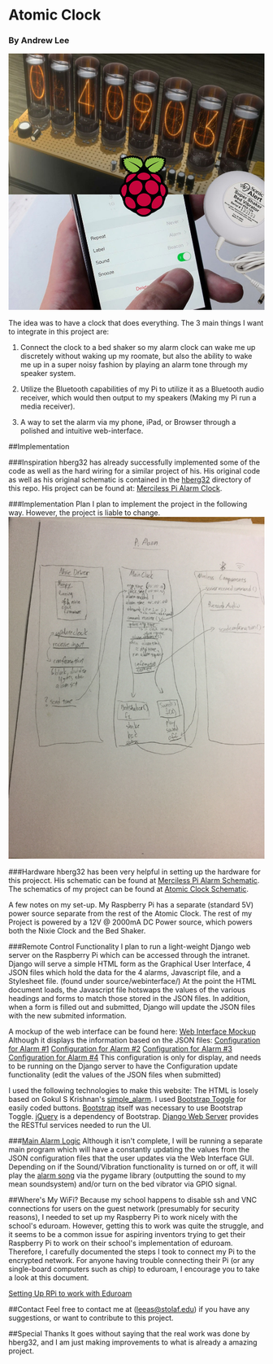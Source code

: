 # Atomic Clock

### By Andrew Lee

![Atomic Clock Cover](assets/cover.jpg)

The idea was to have a clock that does everything. The 3 main things I want to integrate in this project are:

1) Connect the clock to a bed shaker so my alarm clock can wake me up discretely without waking up my roomate, but also the ability to wake me up in a super noisy fashion by playing an alarm tone through my speaker system.

2) Utilize the Bluetooth capabilities of my Pi to utilize it as a Bluetooth audio receiver, which would then output to my speakers (Making my Pi run a media receiver).

3) A way to set the alarm via my phone, iPad, or Browser through a polished and intuitive web-interface.

##Implementation

###Inspiration
hberg32 has already successfully implemented some of the code as well as the hard wiring for a similar project of his. His original code as well as his original schematic is contained in the [hberg32](https://github.com/gilgameshskytrooper/AtomicClock/tree/master/hberg32) directory of this repo. His project can be found at: [Merciless Pi Alarm Clock](https://hackaday.io/project/4922-merciless-pi-alarm-clock).

###Implementation Plan
I plan to implement the project in the following way. However, the project is liable to change.
![Implementation Diagram](assets/implementation.jpg)

###Hardware
hberg32 has been very helpful in setting up the hardware for this projecct. His schematic can be found at [Merciless Pi Alarm Schematic](hberg32/PiAlarm.fzz). The schematics of my project can be found at [Atomic Clock Schematic](/assets/AtomicClockSchematic.fzz).

A few notes on my set-up. My Raspberry Pi has a separate (standard 5V) power source separate from the rest of the Atomic Clock. The rest of my Project is powered by a 12V @ 2000mA DC Power source, which powers both the Nixie Clock and the Bed Shaker.

###Remote Control Functionality
I plan to run a light-weight Django web server on the Raspberry Pi which can be accessed through the intranet. Django will serve a simple HTML form as the Graphical User Interface, 4 JSON files which hold the data for the 4 alarms, Javascript file, and a Stylesheet file. (found under source/webinterface/) At the point the HTML document loads, the Javascript file hotswaps the values of the various headings and forms to match those stored in the JSON files. In addition, when a form is filled out and submitted, Django will update the JSON files with the new submited information.

A mockup of the web interface can be found here: [Web Interface Mockup](http://andrewshinsuke.me/alarm)
Although it displays the information based on the JSON files:
[Configuration for Alarm #1](http://andrewshinsuke.me/alarm/alarm1.json)
[Configuration for Alarm #2](http://andrewshinsuke.me/alarm/alarm2.json)
[Configuration for Alarm #3](http://andrewshinsuke.me/alarm/alarm3.json)
[Configuration for Alarm #4](http://andrewshinsuke.me/alarm/alarm4.json)
This configuration is only for display, and needs to be running on the Django server to have the Configuration update functionality (edit the values of the JSON files when submitted)

I used the following technologies to make this website:
The HTML is losely based on Gokul S Krishnan's [simple_alarm](https://github.com/gsk1692/simple_alarm).
I used [Bootstrap Toggle](www.bootstraptoggle.com) for easily coded buttons.
[Bootstrap](getbootstrap.com) itself was necessary to use Bootstrap Toggle.
[jQuery](http://jquery.com/) is a dependency of Bootstrap.
[Django Web Server](https://www.djangoproject.com/) provides the RESTful services needed to run the UI.

###[Main Alarm Logic](source/main.py)
Although it isn't complete, I will be running a separate main program which will have a constantly updating the values from the JSON configuration files that the user updates via the Web Interface GUI. Depending on if the Sound/Vibration functionality is turned on or off, it will play the [alarm song](source/samples/alarm.wav) via the pygame library (outputting the sound to my mean soundsystem) and/or turn on the bed vibrator via GPIO signal.

##Where's My WiFi?
Because my school happens to disable ssh and VNC connections for users on the guest network (presumably for security reasons), I needed to set up my Raspberry Pi to work nicely with the school's eduroam. However, getting this to work was quite the struggle, and it seems to be a common issue for aspiring inventors trying to get their Raspberry Pi to work on their school's implementation of eduroam. Therefore, I carefully documented the steps I took to connect my Pi to the encrypted network. For anyone having trouble connecting their Pi (or any single-board computers such as chip) to eduroam, I encourage you to take a look at this document.

[Setting Up RPi to work with Eduroam](SetUpEduroamOnPi.md)

##Contact
Feel free to contact me at (leeas@stolaf.edu) if you have any suggestions, or want to contribute to this project.

##Special Thanks
It goes without saying that the real work was done by hberg32, and I am just making improvements to what is already a amazing project.
